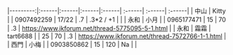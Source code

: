 

|---------:|:------|:------|:------|:------| :------| :------| :------|
| 中山 | Kitty |          | 0907492259 | 17/22 | .7  | .3*2 / +1 |  |
| 永和 | 小月  |  		  | 0965177471 | 15    | 70  | .3        | https://www.jkforum.net/thread-5775095-5-1.html |
| 永和 | 霜霜  | tart6688 |            | 25    | 70  | .3        | https://www.jkforum.net/thread-7572766-1-1.html |
| 西門 | 小梅  |          | 0903850862 | 15    | 120 | Na        |  |
